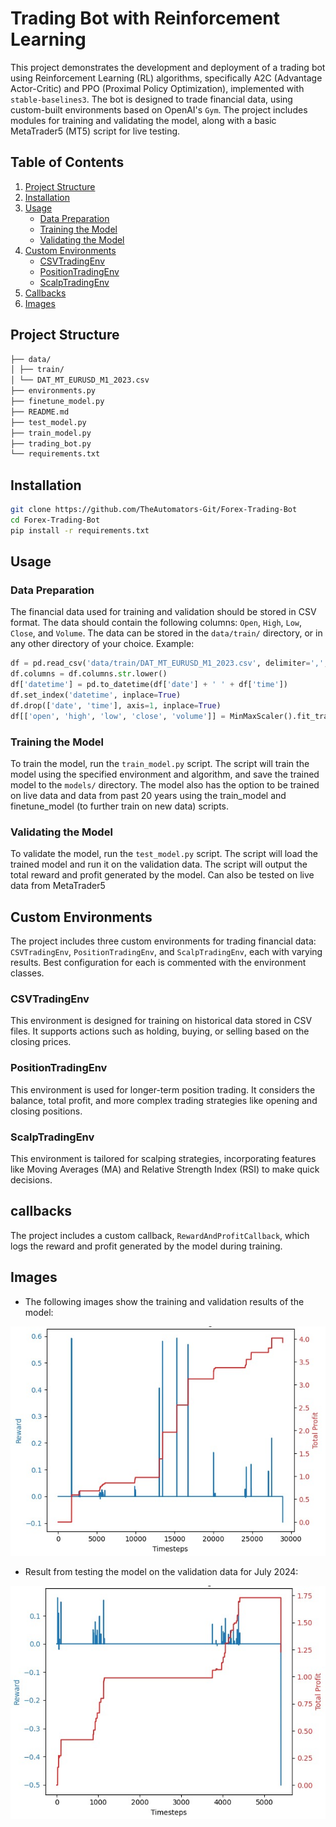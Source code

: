 # Trading Bot with Reinforcement Learning

This project demonstrates the development and deployment of a trading bot using Reinforcement Learning (RL) algorithms, specifically A2C (Advantage Actor-Critic) and PPO (Proximal Policy Optimization), implemented with `stable-baselines3`. The bot is designed to trade financial data, using custom-built environments based on OpenAI's `Gym`. The project includes modules for training and validating the model, along with a basic MetaTrader5 (MT5) script for live testing.

## Table of Contents

1. [Project Structure](#project-structure)
2. [Installation](#installation)
3. [Usage](#usage)
    - [Data Preparation](#data-preparation)
    - [Training the Model](#training-the-model)
    - [Validating the Model](#validating-the-model)
4. [Custom Environments](#custom-environments)
    - [CSVTradingEnv](#csvtradingenv)
    - [PositionTradingEnv](#positiontradingenv)
    - [ScalpTradingEnv](#scalptradingenv)
5. [Callbacks](#callbacks)
6. [Images](#images)

## Project Structure

```bash
├── data/
│ ├── train/
│ └── DAT_MT_EURUSD_M1_2023.csv
├── environments.py
├── finetune_model.py
├── README.md
├── test_model.py
├── train_model.py
├── trading_bot.py
└── requirements.txt
```

## Installation

```bash
git clone https://github.com/TheAutomators-Git/Forex-Trading-Bot
cd Forex-Trading-Bot
pip install -r requirements.txt
```

## Usage

### Data Preparation

The financial data used for training and validation should be stored in CSV format. The data should contain the following columns: `Open`, `High`, `Low`, `Close`, and `Volume`. The data can be stored in the `data/train/` directory, or in any other directory of your choice. Example:

```python
df = pd.read_csv('data/train/DAT_MT_EURUSD_M1_2023.csv', delimiter=',', header=None, names=['Date', 'Time', 'Open', 'High', 'Low', 'Close', 'Volume'])
df.columns = df.columns.str.lower()
df['datetime'] = pd.to_datetime(df['date'] + ' ' + df['time'])
df.set_index('datetime', inplace=True)
df.drop(['date', 'time'], axis=1, inplace=True)
df[['open', 'high', 'low', 'close', 'volume']] = MinMaxScaler().fit_transform(df[['open', 'high', 'low', 'close', 'volume']])
```

### Training the Model

To train the model, run the `train_model.py` script. The script will train the model using the specified environment and algorithm, and save the trained model to the `models/` directory. The model also has the option to be trained on live data and data from past 20 years using the train_model and finetune_model (to further train on new data) scripts.

### Validating the Model

To validate the model, run the `test_model.py` script. The script will load the trained model and run it on the validation data. The script will output the total reward and profit generated by the model. Can also be tested on live data from MetaTrader5

## Custom Environments

The project includes three custom environments for trading financial data: `CSVTradingEnv`, `PositionTradingEnv`, and `ScalpTradingEnv`, each with varying results. Best configuration for each is commented with the environment classes.

### CSVTradingEnv

This environment is designed for training on historical data stored in CSV files. It supports actions such as holding, buying, or selling based on the closing prices.

### PositionTradingEnv

This environment is used for longer-term position trading. It considers the balance, total profit, and more complex trading strategies like opening and closing positions.

### ScalpTradingEnv

This environment is tailored for scalping strategies, incorporating features like Moving Averages (MA) and Relative Strength Index (RSI) to make quick decisions.

## callbacks

The project includes a custom callback, `RewardAndProfitCallback`, which logs the reward and profit generated by the model during training.

## Images

- The following images show the training and validation results of the model:

![Training](images/TrainResult.jpg)


- Result from testing the model on the validation data for July 2024:

![Validation](images/Result072024.jpg)

